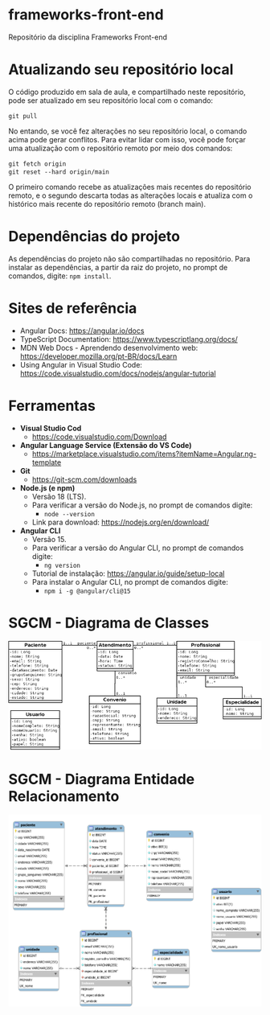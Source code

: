 # frameworks-front-end
Repositório da disciplina Frameworks Front-end

# Atualizando seu repositório local

O código produzido em sala de aula, e compartilhado neste repositório, pode ser atualizado em seu repositório local com o comando:

```console
git pull
```

No entando, se você fez alterações no seu repositório local, o comando acima pode gerar conflitos. Para evitar lidar com isso, você pode forçar uma atualização com o repositório remoto por meio dos comandos:

```console
git fetch origin
git reset --hard origin/main
```

O primeiro comando recebe as atualizações mais recentes do repositório remoto, e o segundo descarta todas as alterações locais e atualiza com o histórico mais recente do repositório remoto (branch main).

# Dependências do projeto

As dependências do projeto não são compartilhadas no repositório. Para instalar as dependências, a partir da raiz do projeto, no prompt de comandos, digite: ```npm install```.

# Sites de referência

- Angular Docs: <https://angular.io/docs>
- TypeScript Documentation: <https://www.typescriptlang.org/docs/>
- MDN Web Docs - Aprendendo desenvolvimento web: <https://developer.mozilla.org/pt-BR/docs/Learn>
- Using Angular in Visual Studio Code: <https://code.visualstudio.com/docs/nodejs/angular-tutorial>

# Ferramentas

- __Visual Studio Cod__
  - <https://code.visualstudio.com/Download>
- __Angular Language Service (Extensão do VS Code)__
  - <https://marketplace.visualstudio.com/items?itemName=Angular.ng-template>
- __Git__
  - <https://git-scm.com/downloads>
- __Node.js (e npm)__
  - Versão 18 (LTS).
  - Para verificar a versão do Node.js, no prompt de comandos digite:
    - ```node --version```
  - Link para download: <https://nodejs.org/en/download/>
- __Angular CLI__
  - Versão 15.
  - Para verificar a versão do Angular CLI, no prompt de comandos digite:
    - ```ng version```
  - Tutorial de instalação: <https://angular.io/guide/setup-local>
  - Para instalar o Angular CLI, no prompt de comandos digite:
    - ```npm i -g @angular/cli@15```

# SGCM - Diagrama de Classes

![SGCM_Diagrama_Classes](SGCM_Diagrama_Classes.png)

# SGCM - Diagrama Entidade Relacionamento

![SGCM_DER](sgcmDER.svg)
